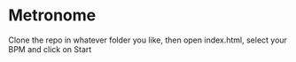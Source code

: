 # Metronome


Clone the repo in whatever folder you like, then open index.html, select your BPM and click on Start
